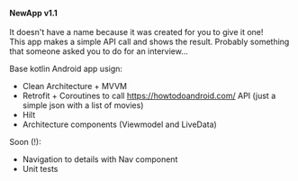 <b>NewApp v1.1</b><br>
<br>
It doesn't have a name because it was created for you to give it one!<br>
This app makes a simple API call and shows the result. Probably something that someone asked you to do for an interview...

Base kotlin Android app usign:
- Clean Architecture + MVVM
- Retrofit + Coroutines to call https://howtodoandroid.com/ API (just a simple json with a list of movies)
- Hilt
- Architecture components (Viewmodel and LiveData)

Soon (!):
- Navigation to details with Nav component
- Unit tests
